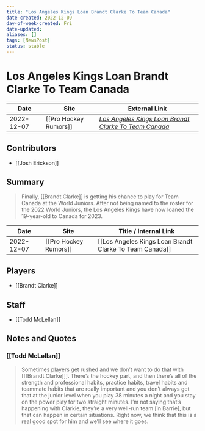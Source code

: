 ```yaml
---
title: "Los Angeles Kings Loan Brandt Clarke To Team Canada"
date-created: 2022-12-09
day-of-week-created: Fri
date-updated: 
aliases: []
tags: [NewsPost]
status: stable
---
```


# Los Angeles Kings Loan Brandt Clarke To Team Canada

| Date       | Site | External Link                                                                                                                                             |
| ---------- | ---- | --------------------------------------------------------------------------------------------------------------------------------------------------------- |
| 2022-12-07 | [[Pro Hockey Rumors]]     | [*Los Angeles Kings Loan Brandt Clarke To Team Canada*](https://www.prohockeyrumors.com/2022/12/los-angeles-kings-loan-brandt-clarke-to-team-canada.html) |

## Contributors
- [[Josh Erickson]]

## Summary
> Finally, [[Brandt Clarke]] is getting his chance to play for Team Canada at the World Juniors. After not being named to the roster for the 2022 World Juniors, the Los Angeles Kings have now loaned the 19-year-old to Canada for 2023.

| Date       | Site                  | Title / Internal Link                                   |
| ---------- | --------------------- | ------------------------------------------------------- |
| 2022-12-07 | [[Pro Hockey Rumors]] | [[Los Angeles Kings Loan Brandt Clarke To Team Canada]] |

## Players
- [[Brandt Clarke]]

## Staff
- [[Todd McLellan]]

## Notes and Quotes
### [[Todd McLellan]]
> Sometimes players get rushed and we don’t want to do that with \[[[Brandt Clarke]]]. There’s the hockey part, and then there’s all of the strength and professional habits, practice habits, travel habits and teammate habits that are really important and you don’t always get that at the junior level when you play 38 minutes a night and you stay on the power play for two straight minutes. I’m not saying that’s happening with Clarkie, they’re a very well-run team \[in Barrie], but that can happen in certain situations. Right now, we think that this is a real good spot for him and we’ll see where it goes.
